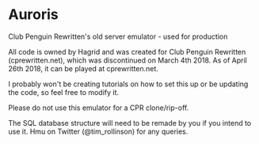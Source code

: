 # Auroris
Club Penguin Rewritten's old server emulator - used for production

All code is owned by Hagrid and was created for Club Penguin Rewritten (cprewritten.net), which was discontinued on March 4th 2018. As of April 26th 2018, it can be played at cprewritten.net. 

I probably won't be creating tutorials on how to set this up or be updating the code, so feel free to modify it.

Please do not use this emulator for a CPR clone/rip-off.

The SQL database structure will need to be remade by you if you intend to use it.
Hmu on Twitter (@tim_rollinson) for any queries.
